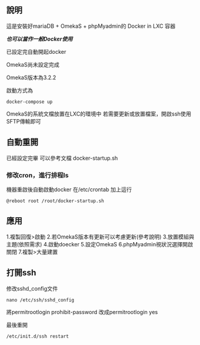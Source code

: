 ## 說明
這是安裝好mariaDB + OmekaS + phpMyadmin的 Docker in LXC 容器

***也可以當作一般Docker使用***

已設定完自動開起docker  

OmekaS尚未設定完成

OmekaS版本為3.2.2

啟動方式為
```
docker-compose up
```
OmekaS的系統文檔放置在LXC的環境中
若需要更新或放置檔案，開啟ssh使用SFTP傳輸即可


## 自動重開
已經設定完畢
可以參考文檔
docker-startup.sh

### 修改cron，進行排程ls 
機器重啟後自動啟動docker
在/etc/crontab 加上這行

```
@reboot root /root/docker-startup.sh
```

## 應用
1.複製回復>啟動
2.若OmekaS版本有更新可以考慮更新(參考說明)
3.放置模組與主題(依照需求)
4.啟動doecker
5.設定OmekaS
6.phpMyadmin視狀況選擇開啟關閉
7.複製>大量建置

## 打開ssh
修改sshd_config文件

```shell
nano /etc/ssh/sshd_config
```

將permitrootlogin prohibit-password
改成permitrootlogin yes

最後重開
```shell
/etc/init.d/ssh restart
```
